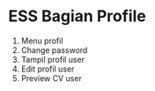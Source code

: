 # ESS Bagian Profile
1. Menu profil
2. Change password
3. Tampil profil user
4. Edit profil user
5. Preview CV user

